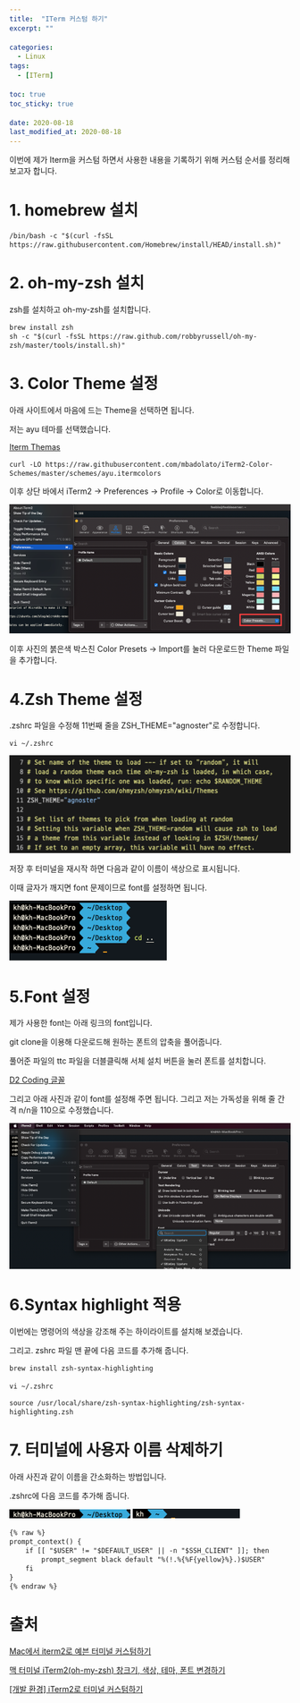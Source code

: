 ```yaml
---
title:  "ITerm 커스텀 하기" 
excerpt: ""

categories:
  - Linux
tags:
  - [ITerm]

toc: true
toc_sticky: true
 
date: 2020-08-18
last_modified_at: 2020-08-18
---
```


이번에 제가 Iterm을 커스텀 하면서 사용한 내용을 기록하기 위해 커스텀 순서를 정리해 보고자 합니다.

# 1. homebrew 설치

```text
/bin/bash -c "$(curl -fsSL https://raw.githubusercontent.com/Homebrew/install/HEAD/install.sh)"
```

# 2. oh-my-zsh 설치

zsh를 설치하고 oh-my-zsh를 설치합니다.

```text
brew install zsh
sh -c "$(curl -fsSL https://raw.github.com/robbyrussell/oh-my-zsh/master/tools/install.sh)"
```

# 3. Color Theme 설정

아래 사이트에서 마음에 드는 Theme을 선택하면 됩니다.

저는 ayu 테마를 선택했습니다.

[Iterm Themas](https://iterm2colorschemes.com/)

```text
curl -LO https://raw.githubusercontent.com/mbadolato/iTerm2-Color-Schemes/master/schemes/ayu.itermcolors
```

이후 상단 바에서 iTerm2 -> Preferences -> Profile -> Color로 이동합니다.

![](../../assets/images/linux/iterm-커스텀하기/스크린샷_2022-08-18_오후_11.14.14.png)

이후 사진의 붉은색 박스친 Color Presets -> Import를 눌러 다운로드한 Theme 파일을 추가합니다.

# 4.Zsh Theme 설정

.zshrc 파일을 수정해 11번째 줄을 ZSH_THEME="agnoster"로 수정합니다.

```text
vi ~/.zshrc
```

![](../../assets/images/linux/iterm-커스텀하기/스크린샷_2022-08-18_오후_11.17.17.png)

저장 후 터미널을 재시작 하면 다음과 같이 이름이 색상으로 표시됩니다.

이때 글자가 깨지면 font 문제이므로 font를 설정하면 됩니다.

![](../../assets/images/linux/iterm-커스텀하기/스크린샷_2022-08-18_오후_11.19.37.png)

# 5.Font 설정

제가 사용한 font는 아래 링크의 font입니다.

git clone을 이용해 다운로드해 원하는 폰트의 압축을 풀어줍니다.

풀어준 파일의 ttc 파일을 더블클릭해 서체 설치 버튼을 눌러 폰트를 설치합니다.

[D2 Coding 글꼴](https://github.com/naver/d2codingfont)

그리고 아래 사진과 같이 font를 설정해 주면 됩니다. 그리고 저는 가독성을 위해 줄 간격 n/n을 110으로 수정했습니다.

![](../../assets/images/linux/iterm-커스텀하기/스크린샷_2022-08-18_오후_11.23.47.png)

# 6.Syntax highlight 적용

이번에는 명령어의 색상을 강조해 주는 하이라이트를 설치해 보겠습니다.

그리고. zshrc 파일 맨 끝에 다음 코드를 추가해 줍니다.

```text
brew install zsh-syntax-highlighting

vi ~/.zshrc
```

```text
source /usr/local/share/zsh-syntax-highlighting/zsh-syntax-highlighting.zsh
```

# 7. 터미널에 사용자 이름 삭제하기

아래 사진과 같이 이름을 간소화하는 방법입니다.

.zshrc에 다음 코드를 추가해 줍니다.

![](../../assets/images/linux/iterm-커스텀하기/스크린샷_2022-08-18_오후_11.29.38.png)
![](../../assets/images/linux/iterm-커스텀하기/스크린샷_2022-08-18_오후_11.31.11.png)

```text
{% raw %}
prompt_context() {
    if [[ "$USER" != "$DEFAULT_USER" || -n "$SSH_CLIENT" ]]; then
        prompt_segment black default "%(!.%{%F{yellow}%}.)$USER"
    fi
}
{% endraw %}
```

# 출처

[Mac에서 iterm2로 예븐 터미널 커스텀하기](https://kimjerry.tistory.com/15)

[맥 터미널 iTerm2(oh-my-zsh) 창크기, 색상, 테마, 폰트 변경하기](https://falaner.tistory.com/82)

[[개발 환경] iTerm2로 터미널 커스텀하기](https://ooeunz.tistory.com/21)